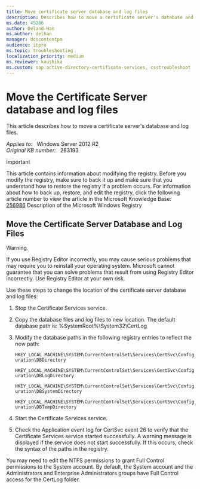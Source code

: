 ```yaml
---
title: Move certificate server database and log files
description: Describes how to move a certificate server's database and log files.
ms.date: 45286
author: Deland-Han
ms.author: delhan
manager: dcscontentpm
audience: itpro
ms.topic: troubleshooting
localization_priority: medium
ms.reviewer: kaushika
ms.custom: sap:active-directory-certificate-services, csstroubleshoot
---
```

# Move the Certificate Server database and log files

This article describes how to move a certificate server's database and log files.

_Applies to:_ &nbsp; Windows Server 2012 R2  
_Original KB number:_ &nbsp; 283193

> [!IMPORTANT]
> This article contains information about modifying the registry. Before you modify the registry, make sure to back it up and make sure that you understand how to restore the registry if a problem occurs. For information about how to back up, restore, and edit the registry, click the following article number to view the article in the Microsoft Knowledge Base:  
[256986](https://support.microsoft.com/help/256986) Description of the Microsoft Windows Registry  

## Move the Certificate Server Database and Log Files

> [!WARNING]
> If you use Registry Editor incorrectly, you may cause serious problems that may require you to reinstall your operating system. Microsoft cannot guarantee that you can solve problems that result from using Registry Editor incorrectly. Use Registry Editor at your own risk.  

Use these steps to change the location of the certificate server database and log files:

1. Stop the Certificate Services service.
2. Copy the database files and log files to new location. The default database path is:  %SystemRoot%\System32\CertLog

3. Modify the database paths in the following registry entries to reflect the new path:  

    `HKEY_LOCAL_MACHINE\SYSTEM\CurrentControlSet\Services\CertSvc\Configuration\DBDirectory`

    `HKEY_LOCAL_MACHINE\SYSTEM\CurrentControlSet\Services\CertSvc\Configuration\DBLogDirectory`

    `HKEY_LOCAL_MACHINE\SYSTEM\CurrentControlSet\Services\CertSvc\Configuration\DBSystemDirectory`

    `HKEY_LOCAL_MACHINE\SYSTEM\CurrentControlSet\Services\CertSvc\Configuration\DBTempDirectory`

4. Start the Certificate Services service.
5. Check the Application event log for CertSvc event 26 to verify that the Certificate Services service started successfully. A warning message is displayed if the service does not start successfully. If this occurs, check the syntax of the paths in the registry.

You may need to edit the NTFS permissions to grant Full Control permissions to the System account. By default, the System account and the Administrators and Enterprise Administrators groups have Full Control access for the CertLog folder.
